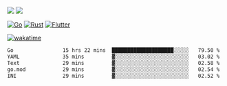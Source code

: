 [![](https://img.shields.io/badge/Windows_11-Pro-292e33?style=flat-square&logo=windows&logoColor=ffffff)](https://www.microsoft.com/en-us/windows/)
[![](https://img.shields.io/badge/macOS-Sonoma-292e33?style=flat-square&logo=apple&logoColor=ffffff)](https://www.apple.com/macbook-pro/) 

[![Go](https://img.shields.io/badge/-Go-DEA584?style=flat&logo=go&logoColor=000000)](https://golang.org/)
[![Rust](https://img.shields.io/badge/-Rust-DEA584?style=flat&logo=rust&logoColor=000000)](https://www.rust-lang.org)
[![Flutter](https://img.shields.io/badge/-Flutter-DEA584?style=flat&logo=flutter&logoColor=000000)](https://flutter.dev/)

[![wakatime](https://wakatime.com/badge/user/9bb0c784-91ca-4b5c-8e9c-b13ece0f7b09.svg)](https://wakatime.com/@9bb0c784-91ca-4b5c-8e9c-b13ece0f7b09)


<!--START_SECTION:waka-->

```txt
Go                15 hrs 22 mins  ████████████████████░░░░░   79.50 %
YAML              35 mins         ▓░░░░░░░░░░░░░░░░░░░░░░░░   03.02 %
Text              29 mins         ▓░░░░░░░░░░░░░░░░░░░░░░░░   02.58 %
go.mod            29 mins         ▓░░░░░░░░░░░░░░░░░░░░░░░░   02.54 %
INI               29 mins         ▓░░░░░░░░░░░░░░░░░░░░░░░░   02.52 %
```

<!--END_SECTION:waka-->
